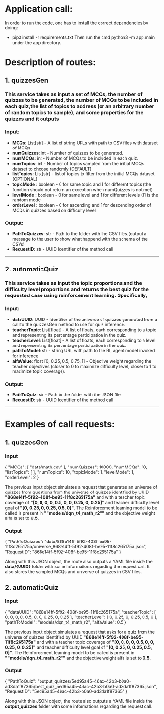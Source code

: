 # Application call:
In order to run the code, one has to install the correct dependencies by doing:
- pip3 install -r requirements.txt
Then run the cmd python3 -m app.main under the app directory.

# Description of routes:
## **1. quizzesGen** 
### This service takes as input a set of MCQs, the number of quizzes to be generated, the number of MCQs to be included in each quiz,the list of topics to address (or an arbitrary number of random topics to sample), and some properties for the quizzes and it outputs
### Input:
- **MCQs**: List[str] - A list of string URLs with path to CSV files with dataset of MCQs  
- **numQuizzes**: int - Number of quizzes to be generated.
- **numMCQs**: int - Number of MCQs to be included in each quiz.
- **numTopics**: int - Number of topics sampled from the initial MCQs dataset to choose randomly (DEFAULT)
- **listTopics**: List[str] - list of topics to filter from the initial MCQs dataset (OPTIONAL)
- **topicMode** : boolean - 0 for same topic and 1 for different topics (the function should not return an exception when numQuizzes is not met)
- **levelMode** : boolean - 0 for same level and 1 for different levels (11 is the random mode)
- **orderLevel** : boolean - 0 for ascending and 1 for descending order of MCQs in quizzes based on difficulty level
### Output:
- **PathToQuizzes**: str - Path to the folder with the CSV files.(output a message to the user to show what happend with the schema of the CSVs)
- **RequestID**: str - UUID Identifier of the method call
---
## **2. automaticQuiz**
### This service takes as input the topic proportions and the difficulty level proportions and returns the best quiz for the requested case using reinforcement learning. Specifically,
### Input:
- **dataUUID**: UUID - Identifier of the universe of quizzes generated from a call to the quizzesGen method to use for quiz inference.
- **teacherTopic**: List[float] - A list of floats, each corresponding to a topic and representing its percentage participation in the quiz.
- **teacherLevel**: List[float] - A list of floats, each corresponding to a level and representing its percentage participation in the quiz.
- **pathToModel**: str - string URL with path to the RL agent model invoked for inference
- **alfaValue**: float [0, 0.25, 0.5, 0.75, 1] - Objective weight regarding the teacher objectives (closer to 0 to maximize difficulty level, closer to 1 to maximize topic coverage).
### Output:
- **PathToQuiz**: str - Path to the folder with the JSON file
- **RequestID**: str - UUID Identifier of the method call
---

# Examples of call requests:
## **1. quizzesGen**
### Input
{
  "MCQs": [
    "data/math.csv"
  ],
  "numQuizzes": 10000,
  "numMCQs": 10,
  "listTopics": [
  ],
  "numTopics": 10,
  "topicMode": 1,
  "levelMode": 1,
  "orderLevel": 2
}

The previous input object simulates a request that generates an universe of quizzes from questions from the universe of quizzes identified by UUID **"868e14ff-5f92-408f-be95-11f8c265175a"** and with a teacher topic coverage of **"[0, 0, 0, 0, 0.5, 0, 0, 0.25, 0, 0.25]"** and teacher difficulty level goal of **"[0, 0.25, 0, 0.25, 0.5, 0]"**. The Reinforcement learning model to be called is present in **""models/dqn_t4_math_r2""** and the objective weight alfa is set to **0.5**.

### Output
{
  "PathToQuizzes": "data/868e14ff-5f92-408f-be95-11f8c265175a/universe_868e14ff-5f92-408f-be95-11f8c265175a.json",
  "RequestID": "868e14ff-5f92-408f-be95-11f8c265175a"
}

Along with this JSON object, the route also outputs a YAML file inside the **data/{UUID}** folder with some informations regarding the request call. It also stores the sampled MCQs and universe of quizzes in CSV files.

## **2. automaticQuiz**
### Input
{
  "dataUUID": "868e14ff-5f92-408f-be95-11f8c265175a",
  "teacherTopic": [
    0, 0, 0, 0, 0.5, 0, 0, 0.25, 0, 0.25
  ],
  "teacherLevel": [
    0, 0.25, 0, 0.25, 0.5, 0
  ],
  "pathToModel": "models/dqn_t4_math_r2",
  "alfaValue": 0.5
}

The previous input object simulates a request that asks for a quiz from the universe of quizzes identified by UUID **"868e14ff-5f92-408f-be95-11f8c265175a"** and with a teacher topic coverage of **"[0, 0, 0, 0, 0.5, 0, 0, 0.25, 0, 0.25]"** and teacher difficulty level goal of **"[0, 0.25, 0, 0.25, 0.5, 0]"**. The Reinforcement learning model to be called is present in **""models/dqn_t4_math_r2""** and the objective weight alfa is set to **0.5**.

### Output
{
  "PathToQuiz": "output_quizzes/5ed95a45-46ac-42b3-b0a0-ad3da1f87365/best_quiz_5ed95a45-46ac-42b3-b0a0-ad3da1f87365.json",
  "RequestID": "5ed95a45-46ac-42b3-b0a0-ad3da1f87365"
}

Along with this JSON object, the route also outputs a YAML file inside the **output_quizzes** folder with some informations regarding the request call.
